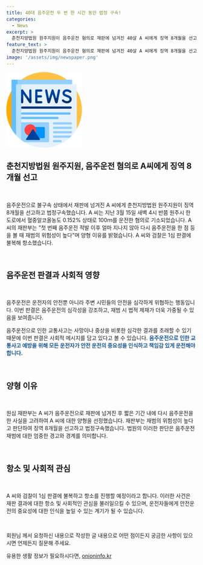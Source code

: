 ```yaml
---
title: 40대 음주운전 두 번 한 시간 동안 법정 구속!
categories:
  - News
excerpt: >
  춘천지방법원 원주지원이 음주운전 혐의로 재판에 넘겨진 40살 A 씨에게 징역 8개월을 선고하고 법정구속했다. A 씨는 지난 3월 15일 새벽 원주시에서 혈중알코올농도 0.152% 상태로 운전 중 적발됐으며, 이후 다시 음주운전을 한 적이 있었다. 재판부는 재범 위험성을 고려하여 양형 결정했다. A 씨와 검찰은 1심 판결에 불복해 항소했다.
feature_text: >
  춘천지방법원 원주지원이 음주운전 혐의로 재판에 넘겨진 40살 A 씨에게 징역 8개월을 선고하고 법정구속했다. A 씨는 지난 3월 15일 새벽 원주시에서 혈중알코올농도 0.152% 상태로 운전 중 적발됐으며, 이후 다시 음주운전을 한 적이 있었다. 재판부는 재범 위험성을 고려하여 양형 결정했다. A 씨와 검찰은 1심 판결에 불복해 항소했다.
image: '/assets/img/newspaper.png'
---
```


<p><img src="/assets/img/newspaper.png" alt="kimp 속보" /></p>

<h2 data-ke-size="size26">춘천지방법원 원주지원, 음주운전 혐의로 A씨에게 징역 8개월 선고</h2>

<p data-ke-size="size16">&nbsp;</p>

<p>음주운전으로 불구속 상태에서 재판에 넘겨진 A 씨에게 춘천지방법원 원주지원이 징역 8개월을 선고하고 법정구속했습니다. A 씨는 지난 3월 15일 새벽 4시 반쯤 원주시 한 도로에서 혈중알코올농도 0.152% 상태로 100ｍ를 운전한 혐의로 기소되었습니다. A 씨의 재판부는 "첫 번째 음주운전 적발 이후 얼마 지나지 않아 다시 음주운전을 한 점 등을 볼 때 재범의 위험성이 높다"며 양형 이유를 밝혔습니다. A 씨와 검찰은 1심 판결에 불복해 항소했습니다.</p>

<p data-ke-size="size16">&nbsp;</p>

<h2 data-ke-size="size24">음주운전 판결과 사회적 영향</h2>

<p data-ke-size="size16">&nbsp;</p>

<p>음주운전은 운전자의 안전뿐 아니라 주변 시민들의 안전을 심각하게 위협하는 행동입니다. 이번 판결은 음주운전의 심각성을 강조하고, 재범 시 법적 제재가 더욱 가중될 수 있음을 보여줍니다.</p>

<p>음주운전으로 인한 교통사고는 사망이나 중상을 비롯한 심각한 결과를 초래할 수 있기 때문에 이번 판결은 사회적 메시지를 담고 있다고 볼 수 있습니다. <b><span style="color: #1a5490;">음주운전으로 인한 교통사고 예방을 위해 모든 운전자가 안전 운전의 중요성을 인식하고 책임감 있게 운전해야 합니다.</span></b></p>

<p data-ke-size="size16">&nbsp;</p>

<h2 data-ke-size="size24">양형 이유</h2>

<p data-ke-size="size16">&nbsp;</p>

<p>원심 재판부는 A 씨가 음주운전으로 재판에 넘겨진 후 짧은 기간 내에 다시 음주운전을 한 사실을 고려하여 A 씨에 대한 양형을 선정했습니다. 재판부는 재범의 위험성이 높다고 판단하여 징역 8개월을 선고하고 법정구속했습니다. 법원의 이러한 판단은 음주운전 재범에 대한 엄중한 경고와 경계를 의미합니다.</p>

<p data-ke-size="size16">&nbsp;</p>

<h2 data-ke-size="size24">항소 및 사회적 관심</h2>

<p data-ke-size="size16">&nbsp;</p>

<p>A 씨와 검찰이 1심 판결에 불복하고 항소를 진행할 예정이라고 합니다. 이러한 사건은 재판 결과에 대한 항소 및 사회적인 관심을 불러일으킬 수 있으며, 운전자들에게 안전운전의 중요성에 대한 인식을 높일 수 있는 계기가 될 수 있습니다.</p>

<p data-ke-size="size16">&nbsp;</p>

<p>회원님 께서 요청하신 내용으로 작성한 글 내용으로 어떤 점이든지 궁금한 사항이 있으시면 언제든지 질문해 주세요.</p>
유용한 생활 정보가 필요하시다면, <a href="https://onioninfo.kr" rel="dofollow">onioninfo.kr</a>


